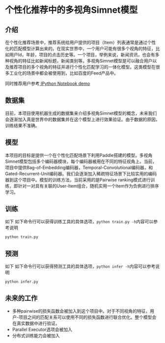 # 个性化推荐中的多视角Simnet模型

## 介绍
在个性化推荐场景中，推荐系统给用户提供的项目（Item）列表通常是通过个性化的匹配模型计算出来的。在现实世界中，一个用户可能有很多个视角的特征，比如用户Id，年龄，项目的点击历史等。一个项目，举例来说，新闻资讯，也会有多种视角的特征比如新闻标题，新闻类别等。多视角Simnet模型是可以融合用户以及推荐项目的多个视角的特征并进行个性化匹配学习的一体化模型。这类模型在很多工业化的场景中都会被使用到，比如百度的Feed产品中。

同时推荐用户参考[ IPython Notebook demo](https://aistudio.baidu.com/aistudio/projectDetail/122294)

## 数据集
目前，本项目使用机器生成的数据集来介绍多视角Simnet模型的概念，未来我们会逐渐加入真是世界中的数据集并在这个模型上进行效果验证。由于数据的原因，训练结果不准确。

## 模型
本项目的目标是提供一个在个性化匹配场景下利用Paddle搭建的模型。多视角Simnet模型包括多个编码器模块，每个编码器被用在不同的特征视角上。当前，项目中提供Bag-of-Embedding编码器，Temporal-Convolutional编码器，和Gated-Recurrent-Unit编码器。我们会逐渐加入稀疏特征场景下比较实用的编码器到这个项目中。模型的训练方法，当前采用的是Pairwise ranking模式进行训练，即针对一对具有关联的User-Item组合，随机实用一个Item作为负例进行排序学习。

## 训练
如下
如下命令行可以获得训练工具的具体选项，`python train.py -h`内容可以参考说明
```bash
python train.py
```
## 预测
如下
如下命令行可以获得预测工具的具体选项，`python infer -h`内容可以参考说明
```bash
python infer.py
```
## 未来的工作
- 多种pairwise的损失函数会被加入到这个项目中。对于不同视角的特征，用户-项目之间的匹配关系可以使用不同的损失函数进行联合优化。整个模型会在真实数据中进行验证。
- Parallel Executor选项会被加入
- 分布式训练能力会被加入
